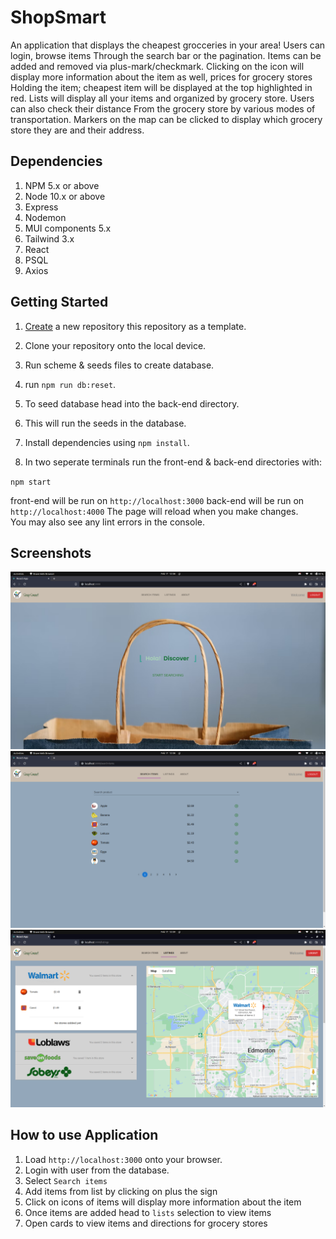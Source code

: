 # ShopSmart 

An application that displays the cheapest grocceries in your area! Users can login, browse items 
Through the search bar or the pagination. Items can be added and removed via plus-mark/checkmark.
Clicking on the icon will display more information about the item as well, prices for grocery stores 
Holding the item; cheapest item will be displayed at the top highlighted in red.
Lists will display all your items and organized by grocery store. Users can also check their distance 
From the grocery store by various modes of transportation. Markers on the map can be clicked to display 
which grocery store they are and their address.    

## Dependencies 

1. NPM 5.x or above
2. Node 10.x or above
3. Express
4. Nodemon 
5. MUI components 5.x
6. Tailwind 3.x
7. React 
8. PSQL 
9. Axios 

## Getting Started 

1. [Create](https://github.com/Sohaib-GO/ShopSmart) a new repository this repository as a template.
2. Clone your repository onto the local device.
3. Run scheme & seeds files to create database.
4. run `npm run db:reset`.
5. To seed database head into the back-end directory.
6. This will run the seeds in the database.
7. Install dependencies using `npm install`.

8. In two seperate terminals run the front-end & back-end directories with:

`npm start` 

front-end will be run on `http://localhost:3000`
back-end will be run on `http://localhost:4000`
The page will reload when you make changes.\
You may also see any lint errors in the console.

## Screenshots 

![Screenshot of Main Page](https://github.com/Sohaib-GO/ShopSmart/blob/master/img/Homepage.png?raw=true)
![Screenshot of Search items list](https://github.com/Sohaib-GO/ShopSmart/blob/master/img/Grocery_items.png?raw=true)
![Screenshot of Display of users grocery list and map](https://github.com/Sohaib-GO/ShopSmart/blob/master/img/Lists.png?raw=true)


## How to use Application 
1. Load `http://localhost:3000` onto your browser.
2. Login with user from the database.
3. Select `Search items` 
4. Add items from list by clicking on plus the sign
5. Click on icons of items will display more information about the item
6. Once items are added head to `lists` selection to view items
7. Open cards to view items and directions for grocery stores 



